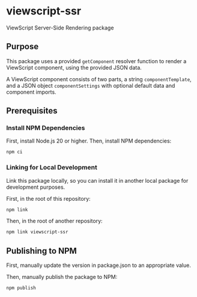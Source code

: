 # viewscript-ssr

ViewScript Server-Side Rendering package

## Purpose

This package uses a provided `getComponent` resolver function to render a ViewScript component, using the provided JSON data.

A ViewScript component consists of two parts, a string `componentTemplate`, and a JSON object `componentSettings` with optional default data and component imports.

## Prerequisites

### Install NPM Dependencies

First, install Node.js 20 or higher. Then, install NPM dependencies:

```bash
npm ci
```

### Linking for Local Development

Link this package locally, so you can install it in another local package for development purposes.

First, in the root of this repository:

```bash
npm link
```

Then, in the root of another repository:

```bash
npm link viewscript-ssr
```

## Publishing to NPM

First, manually update the version in package.json to an appropriate value.

Then, manually publish the package to NPM:

```bash
npm publish
```
